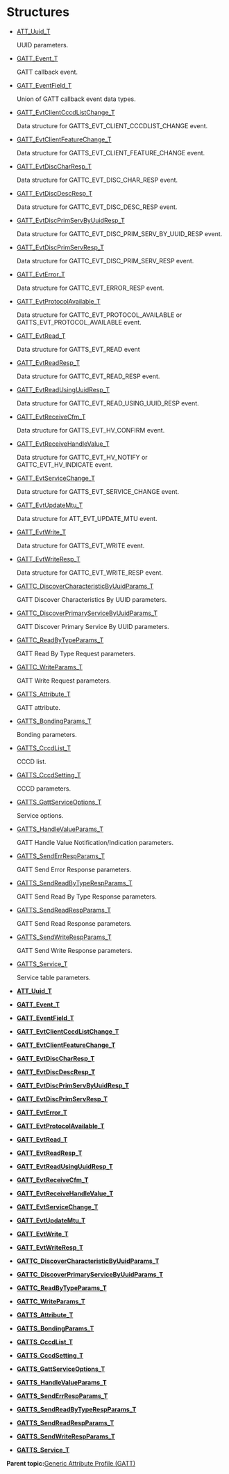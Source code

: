 # Structures

-   [ATT\_Uuid\_T](GUID-086FB212-53F2-476D-B948-2A569E99D162.md)

    UUID parameters.

-   [GATT\_Event\_T](GUID-53D7C555-EBE7-4CA1-8F8B-A0B937288A00.md)

    GATT callback event.

-   [GATT\_EventField\_T](GUID-360F59C9-E789-4BE3-BAE1-BD0A4386AD65.md)

    Union of GATT callback event data types.

-   [GATT\_EvtClientCccdListChange\_T](GUID-D8ADCAD3-294E-4E87-BA33-10F34489A4E7.md)

    Data structure for GATTS\_EVT\_CLIENT\_CCCDLIST\_CHANGE event.

-   [GATT\_EvtClientFeatureChange\_T](GUID-19CCDCEA-439A-46A6-8D8D-9CD06ABD9EFA.md)

    Data structure for GATTS\_EVT\_CLIENT\_FEATURE\_CHANGE event.

-   [GATT\_EvtDiscCharResp\_T](GUID-5C4332DF-3DBC-44CA-BB0E-CD2D9A622A19.md)

    Data structure for GATTC\_EVT\_DISC\_CHAR\_RESP event.

-   [GATT\_EvtDiscDescResp\_T](GUID-83155105-DC76-4639-AD41-5D8F6118ABB3.md)

    Data structure for GATTC\_EVT\_DISC\_DESC\_RESP event.

-   [GATT\_EvtDiscPrimServByUuidResp\_T](GUID-CE77F893-372A-4645-94AC-FF202093B7C6.md)

    Data structure for GATTC\_EVT\_DISC\_PRIM\_SERV\_BY\_UUID\_RESP event.

-   [GATT\_EvtDiscPrimServResp\_T](GUID-DF6FBE00-4B82-49D1-AF5E-8F8DA2CB1C00.md)

    Data structure for GATTC\_EVT\_DISC\_PRIM\_SERV\_RESP event.

-   [GATT\_EvtError\_T](GUID-D3929D68-EC15-44E3-AA75-348DD334A8E5.md)

    Data structure for GATTC\_EVT\_ERROR\_RESP event.

-   [GATT\_EvtProtocolAvailable\_T](GUID-204209FF-74E3-48C2-BC77-4D2FC6C0C47B.md)

    Data structure for GATTC\_EVT\_PROTOCOL\_AVAILABLE or GATTS\_EVT\_PROTOCOL\_AVAILABLE event.

-   [GATT\_EvtRead\_T](GUID-FA20A03C-0530-4F57-9579-5F0F093A89E7.md)

    Data structure for GATTS\_EVT\_READ event

-   [GATT\_EvtReadResp\_T](GUID-D9CA32DE-5CC7-41E2-8669-29F1A44D5FA5.md)

    Data structure for GATTC\_EVT\_READ\_RESP event.

-   [GATT\_EvtReadUsingUuidResp\_T](GUID-97BA9EF4-1CFC-49DC-B607-AC5AE766E5A3.md)

    Data structure for GATTC\_EVT\_READ\_USING\_UUID\_RESP event.

-   [GATT\_EvtReceiveCfm\_T](GUID-796A6CC7-F1DD-4333-8D6C-37A924A89D70.md)

    Data structure for GATTS\_EVT\_HV\_CONFIRM event.

-   [GATT\_EvtReceiveHandleValue\_T](GUID-0AA05C17-0A28-4E49-827A-4E5BDE86E5B9.md)

    Data structure for GATTC\_EVT\_HV\_NOTIFY or GATTC\_EVT\_HV\_INDICATE event.

-   [GATT\_EvtServiceChange\_T](GUID-0CA230D1-795A-4A98-82AE-02C8D2C32481.md)

    Data structure for GATTS\_EVT\_SERVICE\_CHANGE event.

-   [GATT\_EvtUpdateMtu\_T](GUID-5474BF23-242F-4B76-8261-9D6E958F93D5.md)

    Data structure for ATT\_EVT\_UPDATE\_MTU event.

-   [GATT\_EvtWrite\_T](GUID-280D5422-617E-4CCD-8931-0EF4A314C369.md)

    Data structure for GATTS\_EVT\_WRITE event.

-   [GATT\_EvtWriteResp\_T](GUID-2F463189-3014-40DF-B45E-521673F1FDA7.md)

    Data structure for GATTC\_EVT\_WRITE\_RESP event.

-   [GATTC\_DiscoverCharacteristicByUuidParams\_T](GUID-6D09D1D3-2F82-49CD-A5EF-E1D01C1EB743.md)

    GATT Discover Characteristics By UUID parameters.

-   [GATTC\_DiscoverPrimaryServiceByUuidParams\_T](GUID-3F42B240-4C95-45C2-B93F-624809AE377C.md)

    GATT Discover Primary Service By UUID parameters.

-   [GATTC\_ReadByTypeParams\_T](GUID-64FB53ED-9266-422D-99AF-6937637F48D7.md)

    GATT Read By Type Request parameters.

-   [GATTC\_WriteParams\_T](GUID-ECF6667D-37E2-4ABC-A1F7-1F478F592632.md)

    GATT Write Request parameters.

-   [GATTS\_Attribute\_T](GUID-0AFDBD9F-B4D4-4720-A48B-A53D00F1DBEC.md)

    GATT attribute.

-   [GATTS\_BondingParams\_T](GUID-1AB814D9-448B-4FAE-B045-FFC84A848B3E.md)

    Bonding parameters.

-   [GATTS\_CccdList\_T](GUID-E3B712E2-FE12-4FB1-A224-14F4140079A3.md)

    CCCD list.

-   [GATTS\_CccdSetting\_T](GUID-CDD4F087-F513-4C1E-AB82-3F6425060658.md)

    CCCD parameters.

-   [GATTS\_GattServiceOptions\_T](GUID-67D0FFE2-90DE-454E-AAC9-FF29C6A1932A.md)

    Service options.

-   [GATTS\_HandleValueParams\_T](GUID-B3CEFEB1-0C49-4DDD-BCDB-934BED95A81B.md)

    GATT Handle Value Notification/Indication parameters.

-   [GATTS\_SendErrRespParams\_T](GUID-B1FE2BFC-9C45-4C50-B06D-A2390B83D3D3.md)

    GATT Send Error Response parameters.

-   [GATTS\_SendReadByTypeRespParams\_T](GUID-BF37E09D-AC19-4A35-B4A3-9FEE1F454BBD.md)

    GATT Send Read By Type Response parameters.

-   [GATTS\_SendReadRespParams\_T](GUID-18303686-9DAC-430F-9AB6-DC4E4672C0F2.md)

    GATT Send Read Response parameters.

-   [GATTS\_SendWriteRespParams\_T](GUID-17FDF15A-DB58-4272-B92E-80C99AE7E11F.md)

    GATT Send Write Response parameters.

-   [GATTS\_Service\_T](GUID-10AE70EE-C721-45B5-A333-90C47B2DAFA3.md)

    Service table parameters.


-   **[ATT\_Uuid\_T](GUID-086FB212-53F2-476D-B948-2A569E99D162.md)**  

-   **[GATT\_Event\_T](GUID-53D7C555-EBE7-4CA1-8F8B-A0B937288A00.md)**  

-   **[GATT\_EventField\_T](GUID-360F59C9-E789-4BE3-BAE1-BD0A4386AD65.md)**  

-   **[GATT\_EvtClientCccdListChange\_T](GUID-D8ADCAD3-294E-4E87-BA33-10F34489A4E7.md)**  

-   **[GATT\_EvtClientFeatureChange\_T](GUID-19CCDCEA-439A-46A6-8D8D-9CD06ABD9EFA.md)**  

-   **[GATT\_EvtDiscCharResp\_T](GUID-5C4332DF-3DBC-44CA-BB0E-CD2D9A622A19.md)**  

-   **[GATT\_EvtDiscDescResp\_T](GUID-83155105-DC76-4639-AD41-5D8F6118ABB3.md)**  

-   **[GATT\_EvtDiscPrimServByUuidResp\_T](GUID-CE77F893-372A-4645-94AC-FF202093B7C6.md)**  

-   **[GATT\_EvtDiscPrimServResp\_T](GUID-DF6FBE00-4B82-49D1-AF5E-8F8DA2CB1C00.md)**  

-   **[GATT\_EvtError\_T](GUID-D3929D68-EC15-44E3-AA75-348DD334A8E5.md)**  

-   **[GATT\_EvtProtocolAvailable\_T](GUID-204209FF-74E3-48C2-BC77-4D2FC6C0C47B.md)**  

-   **[GATT\_EvtRead\_T](GUID-FA20A03C-0530-4F57-9579-5F0F093A89E7.md)**  

-   **[GATT\_EvtReadResp\_T](GUID-D9CA32DE-5CC7-41E2-8669-29F1A44D5FA5.md)**  

-   **[GATT\_EvtReadUsingUuidResp\_T](GUID-97BA9EF4-1CFC-49DC-B607-AC5AE766E5A3.md)**  

-   **[GATT\_EvtReceiveCfm\_T](GUID-796A6CC7-F1DD-4333-8D6C-37A924A89D70.md)**  

-   **[GATT\_EvtReceiveHandleValue\_T](GUID-0AA05C17-0A28-4E49-827A-4E5BDE86E5B9.md)**  

-   **[GATT\_EvtServiceChange\_T](GUID-0CA230D1-795A-4A98-82AE-02C8D2C32481.md)**  

-   **[GATT\_EvtUpdateMtu\_T](GUID-5474BF23-242F-4B76-8261-9D6E958F93D5.md)**  

-   **[GATT\_EvtWrite\_T](GUID-280D5422-617E-4CCD-8931-0EF4A314C369.md)**  

-   **[GATT\_EvtWriteResp\_T](GUID-2F463189-3014-40DF-B45E-521673F1FDA7.md)**  

-   **[GATTC\_DiscoverCharacteristicByUuidParams\_T](GUID-6D09D1D3-2F82-49CD-A5EF-E1D01C1EB743.md)**  

-   **[GATTC\_DiscoverPrimaryServiceByUuidParams\_T](GUID-3F42B240-4C95-45C2-B93F-624809AE377C.md)**  

-   **[GATTC\_ReadByTypeParams\_T](GUID-64FB53ED-9266-422D-99AF-6937637F48D7.md)**  

-   **[GATTC\_WriteParams\_T](GUID-ECF6667D-37E2-4ABC-A1F7-1F478F592632.md)**  

-   **[GATTS\_Attribute\_T](GUID-0AFDBD9F-B4D4-4720-A48B-A53D00F1DBEC.md)**  

-   **[GATTS\_BondingParams\_T](GUID-1AB814D9-448B-4FAE-B045-FFC84A848B3E.md)**  

-   **[GATTS\_CccdList\_T](GUID-E3B712E2-FE12-4FB1-A224-14F4140079A3.md)**  

-   **[GATTS\_CccdSetting\_T](GUID-CDD4F087-F513-4C1E-AB82-3F6425060658.md)**  

-   **[GATTS\_GattServiceOptions\_T](GUID-67D0FFE2-90DE-454E-AAC9-FF29C6A1932A.md)**  

-   **[GATTS\_HandleValueParams\_T](GUID-B3CEFEB1-0C49-4DDD-BCDB-934BED95A81B.md)**  

-   **[GATTS\_SendErrRespParams\_T](GUID-B1FE2BFC-9C45-4C50-B06D-A2390B83D3D3.md)**  

-   **[GATTS\_SendReadByTypeRespParams\_T](GUID-BF37E09D-AC19-4A35-B4A3-9FEE1F454BBD.md)**  

-   **[GATTS\_SendReadRespParams\_T](GUID-18303686-9DAC-430F-9AB6-DC4E4672C0F2.md)**  

-   **[GATTS\_SendWriteRespParams\_T](GUID-17FDF15A-DB58-4272-B92E-80C99AE7E11F.md)**  

-   **[GATTS\_Service\_T](GUID-10AE70EE-C721-45B5-A333-90C47B2DAFA3.md)**  


**Parent topic:**[Generic Attribute Profile \(GATT\)](GUID-A7CF368C-F31C-4CCE-8CFD-D7B00D8A3652.md)

